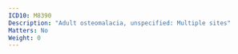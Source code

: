 ```yaml
---
ICD10: M8390
Description: "Adult osteomalacia, unspecified: Multiple sites"
Matters: No
Weight: 0
---
```


